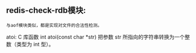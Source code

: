 ## redis-check-rdb模块:
    与aof模块类似，都是实现对文件的合法性检测。
    
    
    


atoi:
    C 库函数 int atoi(const char *str) 把参数 str 所指向的字符串转换为一个整数（类型为 int 型）。